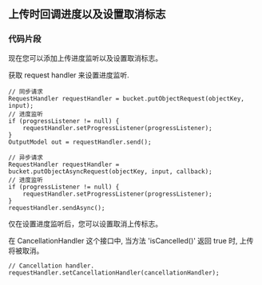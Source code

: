## 上传时回调进度以及设置取消标志

### 代码片段

现在您可以添加上传进度监听以及设置取消标志。

获取 request handler 来设置进度监听.

```
// 同步请求
RequestHandler requestHandler = bucket.putObjectRequest(objectKey, input);
// 进度监听
if (progressListener != null) {
    requestHandler.setProgressListener(progressListener);
}
OutputModel out = requestHandler.send();

// 异步请求
RequestHandler requestHandler = bucket.putObjectAsyncRequest(objectKey, input, callback);
// 进度监听
if (progressListener != null) {
    requestHandler.setProgressListener(progressListener);
}
requestHandler.sendAsync();

```

仅在设置进度监听后，您可以设置取消上传标志。

在 CancellationHandler 这个接口中, 当方法 'isCancelled()' 返回 true 时,
上传将被取消。

```
// Cancellation handler.
requestHandler.setCancellationHandler(cancellationHandler);

```

